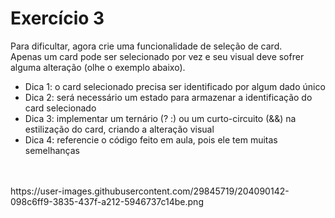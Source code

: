 # Exercício 3

Para dificultar, agora crie uma funcionalidade de seleção de card.<br>
Apenas um card pode ser selecionado por vez e seu visual deve sofrer alguma alteração (olhe o exemplo abaixo).<br>
- Dica 1: o card selecionado precisa ser identificado por algum dado único
- Dica 2: será necessário um estado para armazenar a identificação do card selecionado
- Dica 3: implementar um ternário (? :) ou um curto-circuito (&&) na estilização do card, criando a alteração visual
- Dica 4: referencie o código feito em aula, pois ele tem muitas semelhanças
<br>
<br>
https://user-images.githubusercontent.com/29845719/204090142-098c6ff9-3835-437f-a212-5946737c14be.png

